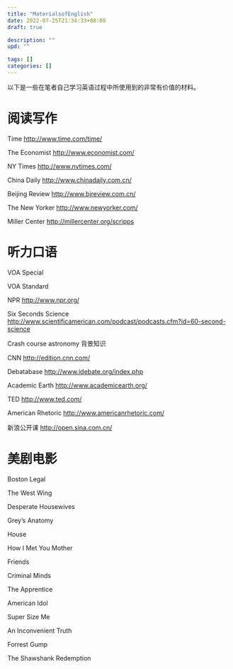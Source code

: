 ```yaml
---
title: "MaterialsofEnglish"
date: 2022-07-25T21:34:33+08:00
draft: true

description: ""
upd: ""

tags: []
categories: []
---
```


<!--more-->

以下是一些在笔者自己学习英语过程中所使用到的非常有价值的材料。

# 阅读写作

Time http://www.time.com/time/

The Economist http://www.economist.com/

NY Times http://www.nytimes.com/

China Daily http://www.chinadaily.com.cn/

Beijing Review http://www.bjreview.com.cn/

The New Yorker http://www.newyorker.com/

Miller Center http://millercenter.org/scripps

# 听力口语

VOA Special

VOA Standard

NPR http://www.npr.org/

Six Seconds Science http://www.scientificamerican.com/podcast/podcasts.cfm?id=60-second-science

Crash course astronomy 背景知识

CNN http://edition.cnn.com/

Debatabase http://www.idebate.org/index.php

Academic Earth http://www.academicearth.org/

TED http://www.ted.com/

American Rhetoric http://www.americanrhetoric.com/

新浪公开课 http://open.sina.com.cn/

# 美剧电影

Boston Legal

The West Wing

Desperate Housewives

Grey’s Anatomy

House

How I Met You Mother

Friends

Criminal Minds

The Apprentice

American Idol

Super Size Me

An Inconvenient Truth

Forrest Gump

The Shawshank Redemption